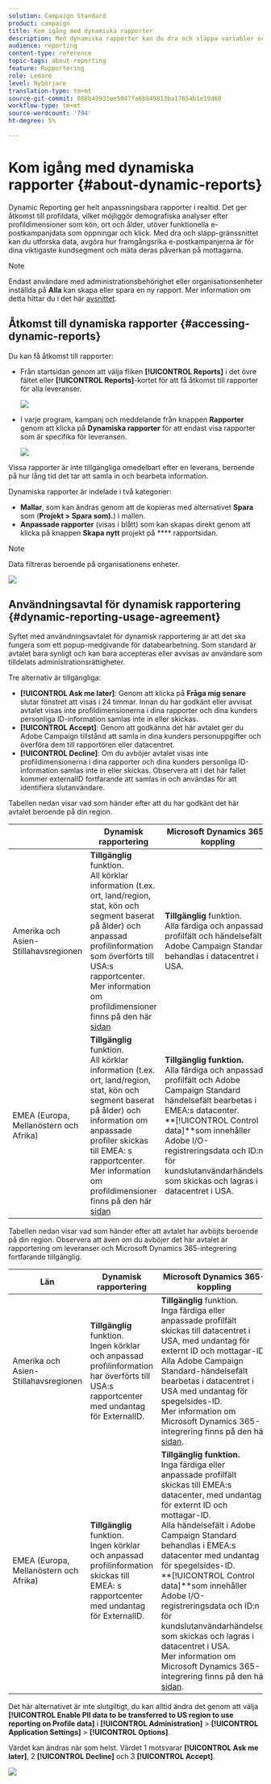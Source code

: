 ```yaml
---
solution: Campaign Standard
product: campaign
title: Kom igång med dynamiska rapporter
description: Med dynamiska rapporter kan du dra och släppa variabler och dimensioner i frihandsmiljön och analysera hur framgångsrika era kampanjer är.
audience: reporting
content-type: reference
topic-tags: about-reporting
feature: Rapportering
role: Ledare
level: Nybörjare
translation-type: tm+mt
source-git-commit: 088b49931ee5047fa6b949813ba17654b1e10d60
workflow-type: tm+mt
source-wordcount: '794'
ht-degree: 5%

---
```



# Kom igång med dynamiska rapporter {#about-dynamic-reports}

Dynamic Reporting ger helt anpassningsbara rapporter i realtid. Det ger åtkomst till profildata, vilket möjliggör demografiska analyser efter profildimensioner som kön, ort och ålder, utöver funktionella e-postkampanjdata som öppningar och klick. Med dra och släpp-gränssnittet kan du utforska data, avgöra hur framgångsrika e-postkampanjerna är för dina viktigaste kundsegment och mäta deras påverkan på mottagarna.

>[!NOTE]
>
>Endast användare med administrationsbehörighet eller organisationsenheter inställda på **Alla** kan skapa eller spara en ny rapport. Mer information om detta hittar du i det här [avsnittet](../../administration/using/users-management.md).

## Åtkomst till dynamiska rapporter {#accessing-dynamic-reports}

Du kan få åtkomst till rapporter:

* Från startsidan genom att välja fliken **[!UICONTROL Reports]** i det övre fältet eller **[!UICONTROL Reports]**-kortet för att få åtkomst till rapporter för alla leveranser.

   ![](assets/campaign_reports_access.png)

* I varje program, kampanj och meddelande från knappen **Rapporter** genom att klicka på **Dynamiska rapporter** för att endast visa rapporter som är specifika för leveransen.

   ![](assets/campaign_reports_description.png)

Vissa rapporter är inte tillgängliga omedelbart efter en leverans, beroende på hur lång tid det tar att samla in och bearbeta information.

Dynamiska rapporter är indelade i två kategorier:

* **Mallar**, som kan ändras genom att de kopieras med alternativet  **Spara** som (**Projekt > Spara som).**) i mallen.
* **Anpassade rapporter**  (visas i blått) som kan skapas direkt genom att klicka på knappen  **Skapa nytt** projekt på  **** rapportsidan.

>[!NOTE]
>
>Data filtreras beroende på organisationens enheter.

![](assets/dynamic_report_overview.png)

## Användningsavtal för dynamisk rapportering {#dynamic-reporting-usage-agreement}

Syftet med användningsavtalet för dynamisk rapportering är att det ska fungera som ett popup-medgivande för databearbetning. Som standard är avtalet bara synligt och kan bara accepteras eller avvisas av användare som tilldelats administrationsrättigheter.

Tre alternativ är tillgängliga:

* **[!UICONTROL Ask me later]**: Genom att klicka på  **Fråga mig senare** slutar fönstret att visas i 24 timmar. Innan du har godkänt eller avvisat avtalet visas inte profildimensionerna i dina rapporter och dina kunders personliga ID-information samlas inte in eller skickas.
* **[!UICONTROL Accept]**: Genom att godkänna det här avtalet ger du Adobe Campaign tillstånd att samla in dina kunders personuppgifter och överföra dem till rapportören eller datacentret.
* **[!UICONTROL Decline]**: Om du avböjer avtalet visas inte profildimensionerna i dina rapporter och dina kunders personliga ID-information samlas inte in eller skickas. Observera att i det här fallet kommer externalID fortfarande att samlas in och användas för att identifiera slutanvändare.

Tabellen nedan visar vad som händer efter att du har godkänt det här avtalet beroende på din region.

|  | Dynamisk rapportering | Microsoft Dynamics 365-koppling |
|---|---|---|
| Amerika och Asien-Stillahavsregionen | **Tillgänglig** funktion. <br>All körklar information (t.ex. ort, land/region, stat, kön och segment baserat på ålder) och anpassad profilinformation som överförts till USA:s rapportcenter. Mer information om profildimensioner finns på den här [sidan](../../reporting/using/list-of-components-.md) | **Tillgänglig** funktion. <br>Alla färdiga och anpassade profilfält och händelsefält i Adobe Campaign Standard behandlas i datacentret i USA. |
| EMEA (Europa, Mellanöstern och Afrika) | **Tillgänglig** funktion. <br>All körklar information (t.ex. ort, land/region, stat, kön och segment baserat på ålder) och information om anpassade profiler skickas till EMEA: s rapportcenter. Mer information om profildimensioner finns på den här [sidan](../../reporting/using/list-of-components-.md) | **Tillgänglig funktion.** <br>Alla färdiga och anpassade profilfält och Adobe Campaign Standard händelsefält bearbetas i EMEA:s datacenter. <br>**[!UICONTROL Control data]**som innehåller Adobe I/O-registreringsdata och ID:n för kundslutanvändarhändelser som skickas och lagras i datacentret i USA. |

Tabellen nedan visar vad som händer efter att avtalet har avböjts beroende på din region. Observera att även om du avböjer det här avtalet är rapportering om leveranser och Microsoft Dynamics 365-integrering fortfarande tillgänglig.

| Län | Dynamisk rapportering | Microsoft Dynamics 365-koppling |
|---|---|---|
| Amerika och Asien-Stillahavsregionen | **Tillgänglig** funktion. <br> Ingen körklar och anpassad profilinformation har överförts till USA:s rapportcenter med undantag för ExternalID. | **Tillgänglig** funktion. <br>Inga färdiga eller anpassade profilfält skickas till datacentret i USA, med undantag för externt ID och mottagar-ID. <br>Alla Adobe Campaign Standard-händelsefält bearbetas i datacentret i USA med undantag för spegelsides-ID. <br>Mer information om Microsoft Dynamics 365-integrering finns på den här  [sidan](../../integrating/using/d365-acs-get-started.md). |
| EMEA (Europa, Mellanöstern och Afrika) | **Tillgänglig** funktion. <br>Ingen körklar och anpassad profilinformation skickas till EMEA: s rapportcenter med undantag för ExternalID. | **Tillgänglig funktion.** <br>Inga färdiga eller anpassade profilfält skickas till EMEA:s datacenter, med undantag för externt ID och mottagar-ID. <br>Alla händelsefält i Adobe Campaign Standard behandlas i EMEA:s datacenter med undantag för spegelsides-ID.  <br>**[!UICONTROL Control data]**som innehåller Adobe I/O-registreringsdata och ID:n för kundslutanvändarhändelser som skickas och lagras i datacentret i USA.<br>Mer information om Microsoft Dynamics 365-integrering finns på den här  [sidan](../../integrating/using/d365-acs-get-started.md). |

Det här alternativet är inte slutgiltigt, du kan alltid ändra det genom att välja **[!UICONTROL Enable PII data to be transferred to US region to use reporting on Profile data]** i **[!UICONTROL Administration]** > **[!UICONTROL Application Settings]** > **[!UICONTROL Options]**.

Värdet kan ändras när som helst. Värdet 1 motsvarar **[!UICONTROL Ask me later]**, 2 **[!UICONTROL Decline]** och 3 **[!UICONTROL Accept]**.

![](assets/pii_window_2.png)
